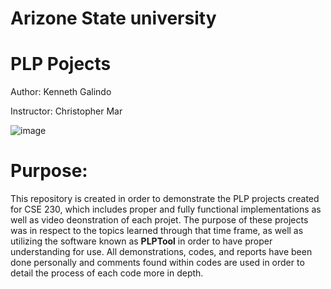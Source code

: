 # **Arizone State university**

# PLP Pojects

Author: Kenneth Galindo

Instructor: Christopher Mar

![image](https://user-images.githubusercontent.com/98668234/174452285-821f7e76-d440-4081-992c-758325ce9bfa.png)


# Purpose:

This repository is created in order to demonstrate the PLP projects created for CSE 230, which includes proper and fully functional implementations as well as video deonstration of each projet. The purpose of these projects was in respect to the topics learned through that time frame, as well as utilizing the software known as **PLPTool** in order to have proper understanding for use. All demonstrations, codes, and reports have been done personally and comments found within codes are used in order to detail the process of each code more in depth.
